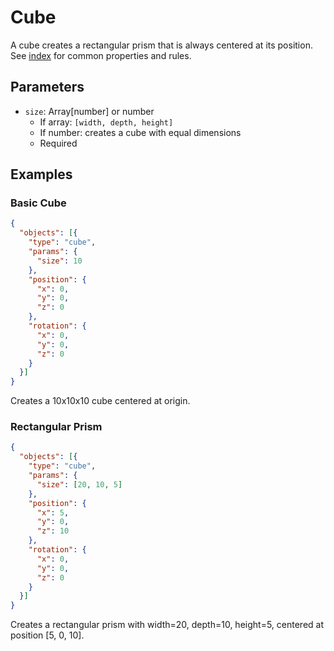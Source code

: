 # Cube

A cube creates a rectangular prism that is always centered at its position. See [index](index.md) for common properties and rules.

## Parameters

- `size`: Array[number] or number
  - If array: `[width, depth, height]`
  - If number: creates a cube with equal dimensions
  - Required

## Examples

### Basic Cube
```json
{
  "objects": [{
    "type": "cube",
    "params": {
      "size": 10
    },
    "position": {
      "x": 0,
      "y": 0,
      "z": 0
    },
    "rotation": {
      "x": 0,
      "y": 0,
      "z": 0
    }
  }]
}
```
Creates a 10x10x10 cube centered at origin.

### Rectangular Prism
```json
{
  "objects": [{
    "type": "cube",
    "params": {
      "size": [20, 10, 5]
    },
    "position": {
      "x": 5,
      "y": 0,
      "z": 10
    },
    "rotation": {
      "x": 0,
      "y": 0,
      "z": 0
    }
  }]
}
```
Creates a rectangular prism with width=20, depth=10, height=5, centered at position [5, 0, 10]. 